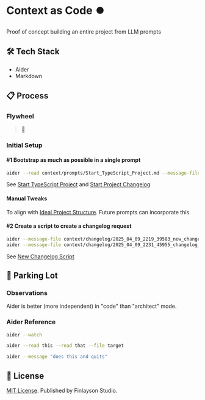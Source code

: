 # Context as Code ⏺️ 

Proof of concept building an entire project from LLM prompts

## 🛠️ Tech Stack

* Aider
* Markdown

## 📋 Process

### Flywheel

> 🚧

### Initial Setup

#### #1 Bootstrap as much as possible in a single prompt

```sh
aider --read context/prompts/Start_TypeScript_Project.md --message-file context/changelog/2025_04_08_2111_43610_start_project
```

See [Start TypeScript Project](context/prompts/Start_TypeScript_Project.md) and [Start Project Changelog](context/changelog/2025_04_08_2111_43610_start_project)

#### Manual Tweaks

To align with [Ideal Project Structure](context/prompts/Ideal_Project_Structure.md).
Future prompts can incorporate this.

#### #2 Create a script to create a changelog request

```sh
aider --message-file context/changelog/2025_04_09_2219_39583_new_changelog_script.md
aider --message-file context/changelog/2025_04_09_2231_45955_changelog_script:_prompt_empty.md
```

See [New Changelog Script](context/changelog/2025_04_09_2219_39583_new_changelog_script.md)

## 🚦 Parking Lot

### Observations

Aider is better (more independent) in "code" than "architect" mode.

### Aider Reference

```sh
aider --watch

aider --read this --read that --file target

aider --message "does this and quits"
```

## 📜 License

[MIT License](./LICENSE.txt).
Published by Finlayson Studio.
